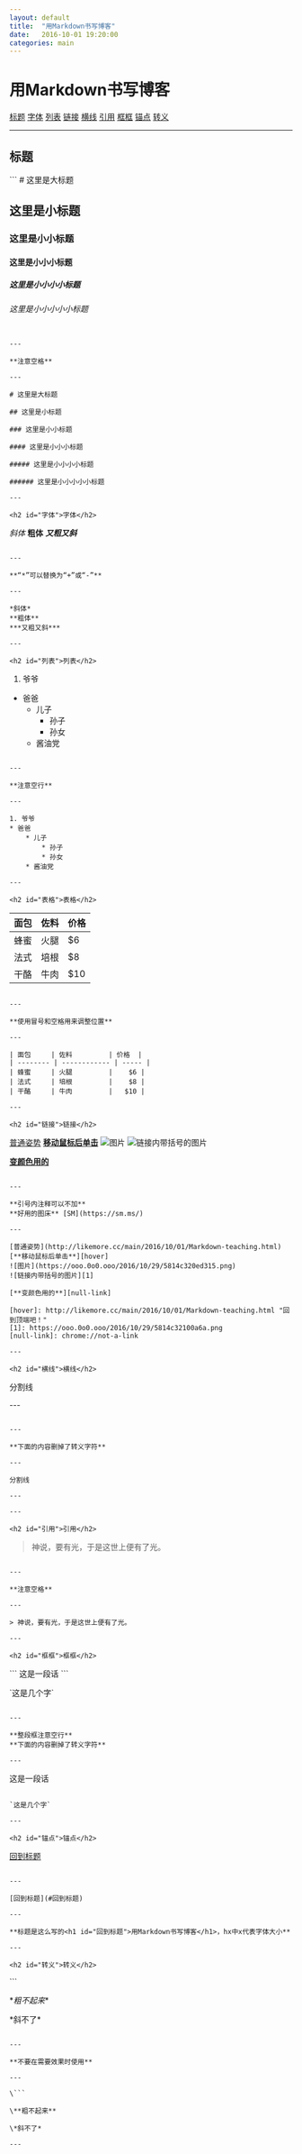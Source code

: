 ```yaml
---
layout: default
title:  "用Markdown书写博客"
date:   2016-10-01 19:20:00
categories: main
---
```


<h1 id="回到标题">用Markdown书写博客</h1>

[标题](#标题) [字体](#字体) [列表](#列表) [链接](#链接) [横线](#横线) [引用](#引用) [框框](#框框) [锚点](#锚点) [转义](#转义)

---

<h2 id="标题">标题</h2>
```
# 这里是大标题

## 这里是小标题

### 这里是小小标题

#### 这里是小小小标题

##### 这里是小小小小标题

###### 这里是小小小小小标题
```

---

**注意空格**

---

# 这里是大标题

## 这里是小标题

### 这里是小小标题

#### 这里是小小小标题

##### 这里是小小小小标题

###### 这里是小小小小小标题

---

<h2 id="字体">字体</h2>
```
*斜体*
**粗体**
***又粗又斜***
```

---

**“*”可以替换为“+”或“-”**

---

*斜体*
**粗体**
***又粗又斜***

---

<h2 id="列表">列表</h2>
```
1. 爷爷
* 爸爸
    * 儿子
        * 孙子
        * 孙女
    * 酱油党
```

---

**注意空行**

---

1. 爷爷
* 爸爸
    * 儿子
        * 孙子
        * 孙女
    * 酱油党

---

<h2 id="表格">表格</h2>

```

| 面包     | 佐料         | 价格  |
| -------- | ------------ | ----- |
| 蜂蜜     | 火腿         |    $6 |
| 法式     | 培根         |    $8 |
| 干酪     | 牛肉         |   $10 |

```

---

**使用冒号和空格用来调整位置**

---

| 面包     | 佐料         | 价格  |
| -------- | ------------ | ----- |
| 蜂蜜     | 火腿         |    $6 |
| 法式     | 培根         |    $8 |
| 干酪     | 牛肉         |   $10 |

---

<h2 id="链接">链接</h2>
```
[普通姿势](http://likemore.cc/main/2016/10/01/Markdown-teaching.html)
[**移动鼠标后单击**][hover]
![图片](https://ooo.0o0.ooo/2016/10/29/5814c320ed315.png)
![链接内带括号的图片][1]

[**变颜色用的**][null-link]

[hover]: http://likemore.cc/main/2016/10/01/Markdown-teaching.html "回到顶端吧！"
[1]: https://ooo.0o0.ooo/2016/10/29/5814c32100a6a.png
[null-link]: chrome://not-a-link
```

---

**引号内注释可以不加**
**好用的图床** [SM](https://sm.ms/)

---

[普通姿势](http://likemore.cc/main/2016/10/01/Markdown-teaching.html)
[**移动鼠标后单击**][hover]
![图片](https://ooo.0o0.ooo/2016/10/29/5814c320ed315.png)
![链接内带括号的图片][1]

[**变颜色用的**][null-link]

[hover]: http://likemore.cc/main/2016/10/01/Markdown-teaching.html "回到顶端吧！"
[1]: https://ooo.0o0.ooo/2016/10/29/5814c32100a6a.png
[null-link]: chrome://not-a-link

---

<h2 id="横线">横线</h2>
```
分割线

\---

```

---

**下面的内容删掉了转义字符**

---

分割线

---

---

<h2 id="引用">引用</h2>
```
> 神说，要有光，于是这世上便有了光。
```

---

**注意空格**

---

> 神说，要有光，于是这世上便有了光。

---

<h2 id="框框">框框</h2>
```

\```
这是一段话
\```

\`这是几个字`
```

---

**整段框注意空行**
**下面的内容删掉了转义字符**

---

```
这是一段话
```

`这是几个字`

---

<h2 id="锚点">锚点</h2>
```
[回到标题](#回到标题)
```

---

[回到标题](#回到标题)

---

**标题是这么写的<h1 id="回到标题">用Markdown书写博客</h1>，hx中x代表字体大小**

---

<h2 id="转义">转义</h2>
```

\```

\**粗不起来**

\*斜不了*

```

---

**不要在需要效果时使用**

---

\```

\**粗不起来**

\*斜不了*

---








